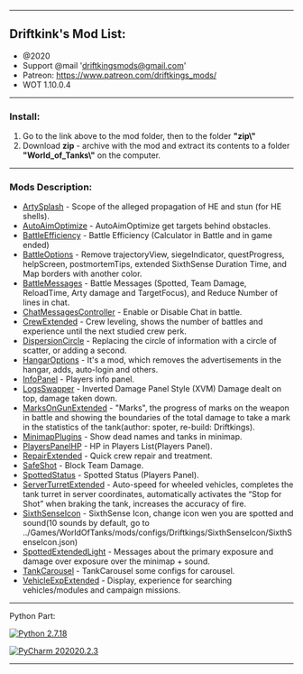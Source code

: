﻿---------------------------------------------
**Driftkink's Mod List:**
---------------------------------------------
 - @2020
 - Support @mail 'driftkingsmods@gmail.com'
 - Patreon: https://www.patreon.com/driftkings_mods/
 - WOT 1.10.0.4
 --------------------------------------------
### Install:
1. Go to the link above to the mod folder, then to the folder **"zip\\"**
2. Download **zip** - archive with the mod and extract its contents to a folder **"World_of_Tanks\\"** on the computer.
 --------------------------------------------

### Mods Description:
* [ArtySplash][] - Scope of the alleged propagation of HE and stun (for HE shells).
* [AutoAimOptimize][] - AutoAimOptimize get targets behind obstacles.
* [BattleEfficiency][] - Battle Efficiency (Calculator in Battle and in game ended)
* [BattleOptions][] - Remove trajectoryView, siegeIndicator, questProgress, helpScreen, postmortemTips, extended SixthSense Duration Time, and Map borders with another color.
* [BattleMessages][] - Battle Messages (Spotted, Team Damage, ReloadTime, Arty damage and TargetFocus), and Reduce Number of lines in chat.
* [ChatMessagesController][] - Enable or Disable Chat in battle.
* [CrewExtended][] - Crew leveling, shows the number of battles and experience until the next studied crew perk.
* [DispersionCircle][] - Replacing the circle of information with a circle of scatter, or adding a second.
* [HangarOptions][] - It's a mod, which removes the advertisements in the hangar, adds, auto-login and others.
* [InfoPanel][] - Players info panel.
* [LogsSwapper][] - Inverted Damage Panel Style (XVM) Damage dealt on top, damage taken down.
* [MarksOnGunExtended][] - "Marks", the progress of marks on the weapon in battle and showing the boundaries of the total damage to take a mark in the statistics of the tank(author: spoter, re-build: Driftkings).
* [MinimapPlugins][] - Show dead names and tanks in minimap.
* [PlayersPanelHP][] - HP in Players List(Players Panel).
* [RepairExtended][] - Quick crew repair and treatment.
* [SafeShot][] - Block Team Damage.
* [SpottedStatus][] - Spotted Status (Players Panel).
* [ServerTurretExtended][] - Auto-speed for wheeled vehicles, completes the tank turret in server coordinates, automatically activates the “Stop for Shot” when braking the tank, increases the accuracy of fire.
* [SixthSenseIcon][] - SixthSense Icon, change icon wen you are spotted and sound(10 sounds by default, go to ../Games/WorldOfTanks/mods/configs/Driftkings/SixthSenseIcon/SixthSenseIcon.json)
* [SpottedExtendedLight][] - Messages about the primary exposure and damage over exposure over the minimap + sound.
* [TankCarousel][] - TankCarousel some configs for carousel.
* [VehicleExpExtended][] - Display, experience for searching vehicles/modules and campaign missions.


[ArtySplash]: ./ArtySplash/
[AutoAimOptimize]: ./AutoAimOptimize/
[BattleEfficiency]: ./BattleEfficiency/
[BattleOptions]: ./BattleOptions/
[BattleMessages]: ./BattleMessages/
[InfoPanel]:./InfoPanel/
[ChatMessagesController]: ./ChatMessagesController/
[CrewExtended]: ./CrewExtended/
[DispersionCircle]: ./DispersionCircle/
[HangarOptions]: ./HangarOptions/
[LogsSwapper]: ./LogsSwapper/
[MarksOnGunExtended]:./MarksOnGunExtended/
[MinimapPlugins]: ./MinimapPlugins/
[PlayersPanelHP]: ./PlayersPanelHP/
[RepairExtended]: ./RepairExtended/
[SafeShot]: ./SafeShot/
[SpottedStatus]: ./SpottedStatus/
[ServerTurretExtended]: ./ServerTurretExtended/
[SixthSenseIcon]: ./SixthSenseIcon/
[SpottedExtendedLight]: ./SpottedExtendedLight/
[TankCarousel]: ./TankCarousel/
[VehicleExpExtended]: ./VehicleExpExtended/

--------------------------------------------
Python Part:

[![Python 2.7.18](https://img.shields.io/badge/python-2.7.18-blue.svg)](https://www.python.org/downloads/release/python-2718/)

[![PyCharm 202020.2.3](https://img.shields.io/badge/PyCharm-202020.2.3-green.svg)](https://www.jetbrains.com/pycharm/)

--------------------------------------------